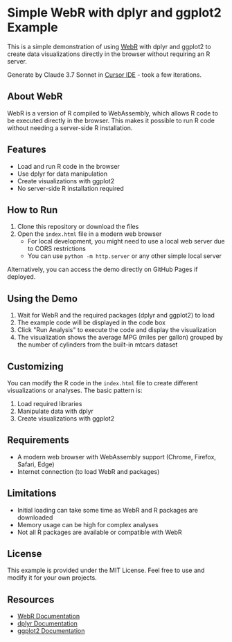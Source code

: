 # Simple WebR with dplyr and ggplot2 Example

This is a simple demonstration of using [WebR](https://docs.r-wasm.org/webr/latest/) with dplyr and ggplot2 to create data visualizations directly in the browser without requiring an R server.

Generate by Claude 3.7 Sonnet in [Cursor IDE](https://www.cursor.com/) - took a few iterations.

## About WebR

WebR is a version of R compiled to WebAssembly, which allows R code to be executed directly in the browser. This makes it possible to run R code without needing a server-side R installation.

## Features

- Load and run R code in the browser
- Use dplyr for data manipulation
- Create visualizations with ggplot2
- No server-side R installation required

## How to Run

1. Clone this repository or download the files
2. Open the `index.html` file in a modern web browser
   - For local development, you might need to use a local web server due to CORS restrictions
   - You can use `python -m http.server` or any other simple local server

Alternatively, you can access the demo directly on GitHub Pages if deployed.

## Using the Demo

1. Wait for WebR and the required packages (dplyr and ggplot2) to load
2. The example code will be displayed in the code box
3. Click "Run Analysis" to execute the code and display the visualization
4. The visualization shows the average MPG (miles per gallon) grouped by the number of cylinders from the built-in mtcars dataset

## Customizing

You can modify the R code in the `index.html` file to create different visualizations or analyses. The basic pattern is:

1. Load required libraries
2. Manipulate data with dplyr
3. Create visualizations with ggplot2

## Requirements

- A modern web browser with WebAssembly support (Chrome, Firefox, Safari, Edge)
- Internet connection (to load WebR and packages)

## Limitations

- Initial loading can take some time as WebR and R packages are downloaded
- Memory usage can be high for complex analyses
- Not all R packages are available or compatible with WebR

## License

This example is provided under the MIT License. Feel free to use and modify it for your own projects.

## Resources

- [WebR Documentation](https://docs.r-wasm.org/webr/latest/)
- [dplyr Documentation](https://dplyr.tidyverse.org/)
- [ggplot2 Documentation](https://ggplot2.tidyverse.org/)
